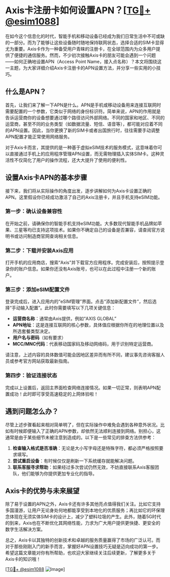 # Axis卡注册卡如何设置APN？[[TG💪+ @esim1088](https://t.me/s/esim1088)]

在如今这个信息化的时代，智能手机和移动设备已经成为我们日常生活中不可或缺的一部分。而为了能够让这些设备随时随地保持联网状态，选择合适的SIM卡显得尤为重要。Axis卡作为一种备受用户青睐的注册卡，在全球范围内为众多用户提供了便捷的通信服务。然而，不少初次接触Axis卡的朋友可能会遇到一个问题——如何正确地设置APN（Access Point Name，接入点名称）？本文将围绕这一主题，为大家详细介绍Axis卡注册卡的APN设置方法，并分享一些实用的小技巧。

## 什么是APN？

首先，让我们来了解一下APN是什么。APN是手机或移动设备用来连接互联网时需要配置的一个参数，它类似于网络的身份标识符。简单来说，APN的作用就是告诉运营商你的设备想要通过哪个路径访问外部网络。不同的国家和地区、不同的运营商，甚至不同的业务类型（如数据流量、短信、语音等），都可能对应着不同的APN设置。因此，当你更换了新的SIM卡或者出国旅行时，往往需要手动调整APN配置才能正常使用网络服务。

对于Axis卡而言，其提供的是一种基于虚拟eSIM技术的服务模式，这意味着你可以直接通过手机上的应用程序管理APN设置，而无需物理插入实体SIM卡。这种灵活性不仅简化了用户的操作流程，还大大提升了使用的便利性。

## 设置Axis卡APN的基本步骤

接下来，我们将从实际操作的角度出发，逐步讲解如何为Axis卡设置正确的APN。这里假设你已经成功激活了自己的Axis注册卡，并且手机支持eSIM功能。

### 第一步：确认设备兼容性
在开始之前，请确保你的智能手机支持eSIM功能。大多数现代智能手机品牌如苹果、三星等均已支持这项技术。如果你不确定自己的设备是否兼容，请查阅官方说明书或访问制造商官网查询相关信息。

### 第二步：下载并安装Axis应用
打开手机的应用商店，搜索“Axis”并下载官方应用程序。完成安装后，按照提示登录你的账户信息。如果你还没有Axis账号，也可以在此过程中注册一个新的账户。

### 第三步：添加eSIM配置文件
登录完成后，进入应用内的“eSIM管理”界面。点击“添加新配置文件”，然后选择“手动输入配置”。此时你需要填写以下几项关键信息：
- **运营商名称**：通常由Axis提供，例如“AXIS GLOBAL”
- **APN地址**：这是连接互联网的核心参数，具体值应根据你所在的地理位置以及所选套餐类型决定。
- **用户名与密码**（如有要求）
- **MCC/MNC代码**：代表移动国家码及移动网络码，用于识别特定运营商。

请注意，上述内容的具体数值可能会因地区差异而有所不同，建议事先咨询客服人员或参考官方网站获取最新指南。

### 第四步：验证连接状态
完成以上设置后，返回主界面检查网络连接情况。如果一切正常，则表明APN配置成功！此时即可享受高速稳定的上网体验啦！

## 遇到问题怎么办？

尽管上述步骤看起来相对简单明了，但在实际操作中难免会遇到各种意外状况。比如有时候即便输入了正确的APN参数，却依然无法顺利连接到网络。别担心，这通常是由于某些细节未被注意到造成的。以下是一些常见的排查方法供参考：

1. **检查输入格式是否准确**：无论是大小写字母还是特殊字符，都必须严格按照要求填写。
2. **尝试重启设备**：有时候仅仅是刷新一下系统缓存就能解决问题。
3. **联系客服寻求帮助**：如果经过多次尝试仍然无效，不妨直接联系Axis客服团队，他们能够为你提供更加专业化的指导。

## Axis卡的优势与未来展望

除了易于设置的APN之外，Axis卡还有许多其他亮点值得我们关注。比如它支持多国漫游，让用户无论身处何地都能享受到本地化的优质服务；再比如它的环保理念体现在无须实体SIM卡的设计上，减少了塑料垃圾的产生。此外，随着5G时代的到来，Axis也在不断优化其网络性能，力求为广大用户提供更快捷、更安全的数字生活解决方案。

总之，Axis卡以其独特的创新技术和卓越的服务质量赢得了市场的广泛认可。而对于那些刚刚入门的新手而言，掌握好APN设置技巧无疑是迈向成功的第一步。希望这篇文章能对你有所帮助，也欢迎大家继续关注后续更新，了解更多关于Axis卡的知识哦！

[[TG💪+ @esim1088](https://t.me/s/esim1088) ![Image](https://i.postimg.cc/4NQfJmqS/Snipaste-2025-05-13-00-14-12.png)]